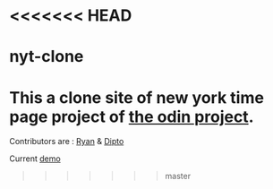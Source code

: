 <<<<<<< HEAD
=======
# nyt-clone

# This a clone site of new york time page project of [the odin project](https://www.theodinproject.com/courses/html5-and-css3/lessons/positioning-and-floating-elements).

Contributors are : [Ryan](https://github.com/rvvergara) & [Dipto](https://github.com/dipto0321)

Current [demo](https://rawgit.com/dipto0321/nyt-clone/features/main-content-area/index.html)
>>>>>>> master
